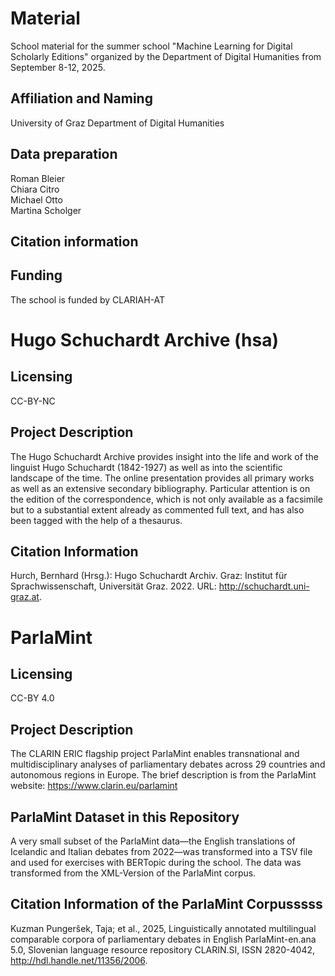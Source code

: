 # Material

School material for the summer school "Machine Learning for Digital Scholarly Editions" organized by the 
Department of Digital Humanities from September 8-12, 2025.

## Affiliation and Naming
University of Graz
Department of Digital Humanities 

## Data preparation
Roman Bleier  
Chiara Citro  
Michael Otto  
Martina Scholger

## Citation information

## Funding
The school is funded by CLARIAH-AT

# Hugo Schuchardt Archive (hsa)

## Licensing
CC-BY-NC

## Project Description
The Hugo Schuchardt Archive provides insight into the life and work of the linguist Hugo Schuchardt (1842-1927) as well as into the scientific landscape of the time. The online presentation provides all primary works as well as an extensive secondary bibliography. Particular attention is on the edition of the correspondence, which is not only available as a facsimile but to a substantial extent already as commented full text, and has also been tagged with the help of a thesaurus.

## Citation Information

Hurch, Bernhard (Hrsg.): Hugo Schuchardt Archiv. Graz: Institut für Sprachwissenschaft, Universität Graz. 2022. URL: http://schuchardt.uni-graz.at. 


# ParlaMint 

## Licensing
CC-BY 4.0

## Project Description
The CLARIN ERIC flagship project ParlaMint enables transnational and multidisciplinary analyses of parliamentary debates across 29 countries and autonomous regions in Europe. The brief description is from the ParlaMint website: https://www.clarin.eu/parlamint

## ParlaMint Dataset in this Repository
A very small subset of the ParlaMint data—the English translations of Icelandic and Italian debates from 2022—was transformed into a TSV file and used for exercises with BERTopic during the school. The data was transformed from the XML-Version of the ParlaMint corpus.

## Citation Information of the ParlaMint Corpusssss

Kuzman Pungeršek, Taja; et al., 2025, Linguistically annotated multilingual comparable corpora of parliamentary debates in English ParlaMint-en.ana 5.0, Slovenian language resource repository CLARIN.SI, ISSN 2820-4042, http://hdl.handle.net/11356/2006. 